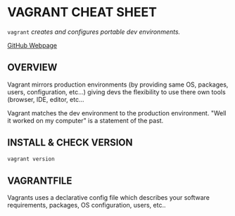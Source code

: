 # VAGRANT CHEAT SHEET

`vagrant` _creates and configures portable dev environments._

[GitHub Webpage](https://jeffdecola.github.io/my-cheat-sheets/)

## OVERVIEW

Vagrant mirrors production environments (by providing same OS,
packages, users, configuration, etc...) giving devs the
flexibility to use there own tools (browser, IDE, editor, etc...

Vagrant matches the dev environment to the production environment.
"Well it worked on my computer" is a statement of the past.

## INSTALL & CHECK VERSION

```bash
vagrant version
```

## VAGRANTFILE

Vagrants uses a declarative config file which describes your
software requirements, packages, OS configuration, users, etc..

